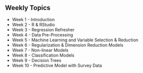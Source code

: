 ## Weekly Topics

  - Week 1 - Introduction
  - Week 2 - R & RStudio
  - Week 3 - Regression Refresher
  - Week 4 - Data Pre-Processing
  - Week 5 - Machine Learning and Variable Selection & Reduction
  - Week 6 - Regularization & Dimension Reduction Models
  - Week 7 - Non-linear Models
  - Week 8 - Classification Models
  - Week 9 - Decision Trees
  - Week 10 - Predictive Model with Survey Data
  